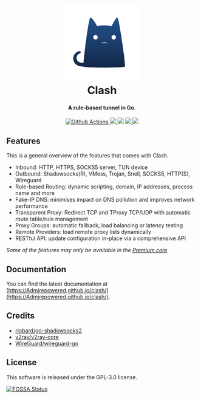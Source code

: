 <h1 align="center">
  <img src="https://github.com/Admirepowered/clash/raw/master/docs/logo.png" alt="Clash" width="200">
  <br>Clash<br>
</h1>

<h4 align="center">A rule-based tunnel in Go.</h4>

<p align="center">
  <a href="https://github.com/Admirepowered/clash/actions">
    <img src="https://img.shields.io/github/actions/workflow/status/Admirepowered/clash/release.yml?branch=master&style=flat-square" alt="Github Actions">
  </a>
  <a href="https://goreportcard.com/report/github.com/Admirepowered/clash">
    <img src="https://goreportcard.com/badge/github.com/Admirepowered/clash?style=flat-square">
  </a>
  <img src="https://img.shields.io/github/go-mod/go-version/Admirepowered/clash?style=flat-square">
  <a href="https://github.com/Admirepowered/clash/releases">
    <img src="https://img.shields.io/github/release/Admirepowered/clash/all.svg?style=flat-square">
  </a>
  <a href="https://github.com/Admirepowered/clash/releases/tag/premium">
    <img src="https://img.shields.io/badge/release-Premium-00b4f0?style=flat-square">
  </a>
</p>

## Features

This is a general overview of the features that comes with Clash.  

- Inbound: HTTP, HTTPS, SOCKS5 server, TUN device
- Outbound: Shadowsocks(R), VMess, Trojan, Snell, SOCKS5, HTTP(S), Wireguard
- Rule-based Routing: dynamic scripting, domain, IP addresses, process name and more
- Fake-IP DNS: minimises impact on DNS pollution and improves network performance
- Transparent Proxy: Redirect TCP and TProxy TCP/UDP with automatic route table/rule management
- Proxy Groups: automatic fallback, load balancing or latency testing
- Remote Providers: load remote proxy lists dynamically
- RESTful API: update configuration in-place via a comprehensive API

*Some of the features may only be available in the [Premium core](https://Admirepowered.github.io/clash/premium/introduction.html).*

## Documentation

You can find the latest documentation at [https://Admirepowered.github.io/clash/](https://Admirepowered.github.io/clash/).

## Credits

- [riobard/go-shadowsocks2](https://github.com/riobard/go-shadowsocks2)
- [v2ray/v2ray-core](https://github.com/v2ray/v2ray-core)
- [WireGuard/wireguard-go](https://github.com/WireGuard/wireguard-go)

## License

This software is released under the GPL-3.0 license.

[![FOSSA Status](https://app.fossa.io/api/projects/git%2Bgithub.com%2FAdmirepowered%2Fclash.svg?type=large)](https://app.fossa.io/projects/git%2Bgithub.com%2FAdmirepowered%2Fclash?ref=badge_large)
